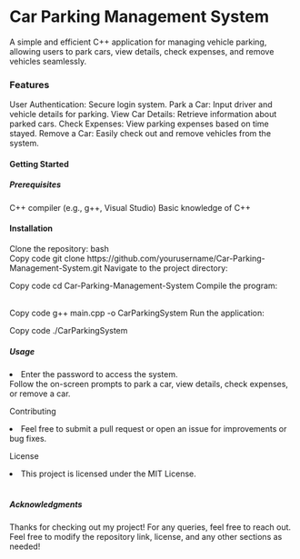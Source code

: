 

<h1>Car Parking Management System</h1>
A simple and efficient C++ application for managing vehicle parking, allowing users to park cars, view details, check expenses, and remove vehicles seamlessly.

<h3>Features</h3>

User Authentication: Secure login system.
Park a Car: Input driver and vehicle details for parking.
View Car Details: Retrieve information about parked cars.
Check Expenses: View parking expenses based on time stayed.
Remove a Car: Easily check out and remove vehicles from the system.

<h4>Getting Started</h4>

<h5>Prerequisites</h5>
C++ compiler (e.g., g++, Visual Studio)
Basic knowledge of C++
</br>

<h4>Installation</h4>
Clone the repository:
bash
<br/>
Copy code
git clone https://github.com/yourusername/Car-Parking-Management-System.git
Navigate to the project directory:
<br/>

Copy code
cd Car-Parking-Management-System
Compile the program:

<br/>
Copy code
g++ main.cpp -o CarParkingSystem
Run the application:

<br/>

Copy code
./CarParkingSystem

<h5>Usage</h5>
<li>Enter the password to access the system.</li>
Follow the on-screen prompts to park a car, view details, check expenses, or remove a car.</li>

Contributing
<li>Feel free to submit a pull request or open an issue for improvements or bug fixes.</li>

License
<li>This project is licensed under the MIT License.</li>
</br>

<h5>Acknowledgments</h5>
Thanks for checking out my project! For any queries, feel free to reach out.
</br>
Feel free to modify the repository link, license, and any other sections as needed!






